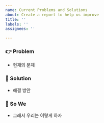 ```yaml
---
name: Current Problems and Solutions
about: Create a report to help us improve
title: ''
labels: ''
assignees: ''

---
```


### 👉 Problem 
- 현재의 문제

### 🏀 Solution
- 해결 방안

### 👊 So We
- 그래서 우리는 이렇게 하자
